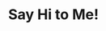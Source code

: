 ---
title: Say Hi to Me!
layout: page
description: Wanted
image: assets/images/blog.jpeg
nav-menu: true
---